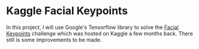# Kaggle Facial Keypoints
In this project, I will use Google's Tensorflow library to solve the [Facial Keypoints](https://www.kaggle.com/c/facial-keypoints-detection) challenge which was hosted on Kaggle a few months back. There still is some improvements to be made.
